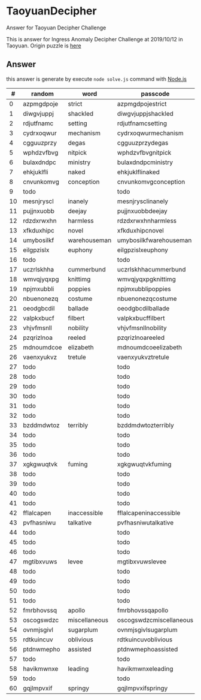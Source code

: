 # TaoyuanDecipher
Answer for Taoyuan Decipher Challenge

This is answer for Ingress Anomaly Decipher Challenge at 2019/10/12 in Taoyuan.
Origin puzzle is [here](https://storage.googleapis.com/ingress-internal-event-data/nemesis-umbra/decipher/taoyuantaiwan/taoyuantaiwan-minicipher-listing_90ceb3b4-6beb-585a-a01b-06d5649d4c8d.html)

## Answer
this answer is generate by execute `node solve.js` command with [Node.js](https://nodejs.org/en/)

|  # |   random   |     word      |         passcode        | checked |
| -- | ---------- | ------------- | ----------------------- | ------- |
|  0 | azpmgdpoje | strict        | azpmgdpojestrict        | v |
|  1 | diwgvjuppj | shackled      | diwgvjuppjshackled      | v |
|  2 | rdjutfnamc | setting       | rdjutfnamcsetting       | v |
|  3 | cydrxoqwur | mechanism     | cydrxoqwurmechanism     | v |
|  4 | cgguuzprzy | degas         | cgguuzprzydegas         | v |
|  5 | wphdzvfbvg | nitpick       | wphdzvfbvgnitpick       | v |
|  6 | bulaxdndpc | ministry      | bulaxdndpcministry      | v |
|  7 | ehkjuklfli | naked         | ehkjuklflinaked         | v |
|  8 | cnvunkomvg | conception    | cnvunkomvgconception    | v |
|  9 | todo       |               | todo                    |   |
| 10 | mesnjryscl | inanely       | mesnjrysclinanely       | v |
| 11 | pujjnxuobb | deejay        | pujjnxuobbdeejay        | v |
| 12 | rdzdxrwxhn | harmless      | rdzdxrwxhnharmless      | v |
| 13 | xfkduxhipc | novel         | xfkduxhipcnovel         | v |
| 14 | umybosilkf | warehouseman  | umybosilkfwarehouseman  | v |
| 15 | eilgpzislx | euphony       | eilgpzislxeuphony       | v |
| 16 | todo       |               | todo                    |   |
| 17 | uczrlskhha | cummerbund    | uczrlskhhacummerbund    | v |
| 18 | wmvqjyqxpg | knittimg      | wmvqjyqxpgknittimg      |   |
| 19 | npjmxubbli | poppies       | npjmxubblipoppies       | v |
| 20 | nbuenonezq | costume       | nbuenonezqcostume       | v |
| 21 | oeodgbcdil | ballade       | oeodgbcdilballade       | v |
| 22 | valpkxbucf | filbert       | valpkxbucffilbert       | v |
| 23 | vhjvfmsnll | nobility      | vhjvfmsnllnobility      | v |
| 24 | pzqrizlnoa | reeled        | pzqrizlnoareeled        | v |
| 25 | mdnoumdcoe | elizabeth     | mdnoumdcoeelizabeth     | v |
| 26 | vaenxyukvz | tretule       | vaenxyukvztretule       |   |
| 27 | todo       |               | todo                    |   |
| 28 | todo       |               | todo                    |   |
| 29 | todo       |               | todo                    |   |
| 30 | todo       |               | todo                    |   |
| 31 | todo       |               | todo                    |   |
| 32 | todo       |               | todo                    |   |
| 33 | bzddmdwtoz | terribly      | bzddmdwtozterribly      | v |
| 34 | todo       |               | todo                    |   |
| 35 | todo       |               | todo                    |   |
| 36 | todo       |               | todo                    |   |
| 37 | xgkgwuqtvk | fuming        | xgkgwuqtvkfuming        |   |
| 38 | todo       |               | todo                    |   |
| 39 | todo       |               | todo                    |   |
| 40 | todo       |               | todo                    |   |
| 41 | todo       |               | todo                    |   |
| 42 | fflalcapen | inaccessible  | fflalcapeninaccessible  |   |
| 43 | pvfhasniwu | talkative     | pvfhasniwutalkative     |   |
| 44 | todo       |               | todo                    |   |
| 45 | todo       |               | todo                    |   |
| 46 | todo       |               | todo                    |   |
| 47 | mgtibxvuws | levee         | mgtibxvuwslevee         |   |
| 48 | todo       |               | todo                    |   |
| 49 | todo       |               | todo                    |   |
| 50 | todo       |               | todo                    |   |
| 51 | todo       |               | todo                    |   |
| 52 | fmrbhovssq | apollo        | fmrbhovssqapollo        |   |
| 53 | oscogswdzc | miscellaneous | oscogswdzcmiscellaneous |   |
| 54 | ovnmjsgivl | sugarplum     | ovnmjsgivlsugarplum     |   |
| 55 | rdtkuincuv | oblivious     | rdtkuincuvoblivious     |   |
| 56 | ptdnwmepho | assisted      | ptdnwmephoassisted      |   |
| 57 | todo       |               | todo                    |   |
| 58 | havikmwnxe | leading       | havikmwnxeleading       |   |
| 59 | todo       |               | todo                    |   |
| 60 | gqjlmpvxif | springy       | gqjlmpvxifspringy       |   |


